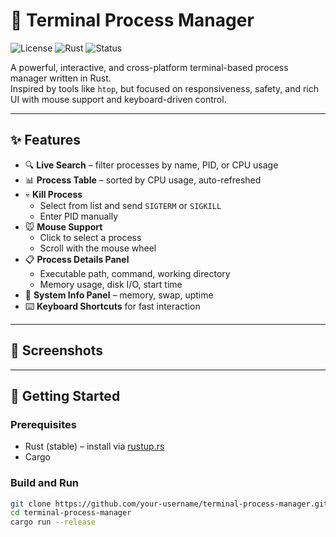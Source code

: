 # 🧠 Terminal Process Manager

![License](https://img.shields.io/badge/license-MIT-blue.svg)
![Rust](https://img.shields.io/badge/rust-stable-blue)
![Status](https://img.shields.io/badge/status-active-green)

A powerful, interactive, and cross-platform terminal-based process manager written in Rust.  
Inspired by tools like `htop`, but focused on responsiveness, safety, and rich UI with mouse support and keyboard-driven control.

---

## ✨ Features

- 🔍 **Live Search** – filter processes by name, PID, or CPU usage
- 📊 **Process Table** – sorted by CPU usage, auto-refreshed
- 💀 **Kill Process**
  - Select from list and send `SIGTERM` or `SIGKILL`
  - Enter PID manually
- 🐭 **Mouse Support**
  - Click to select a process
  - Scroll with the mouse wheel
- 📋 **Process Details Panel**
  - Executable path, command, working directory
  - Memory usage, disk I/O, start time
- 🧠 **System Info Panel** – memory, swap, uptime
- ⌨️ **Keyboard Shortcuts** for fast interaction

---

## 📸 Screenshots

<!-- You can add screenshots here -->
<!--
![Main view](assets/screenshot1.png)
![Kill modal](assets/screenshot2.png)
-->

---

## 🚀 Getting Started

### Prerequisites

- Rust (stable) – install via [rustup.rs](https://rustup.rs)
- Cargo

### Build and Run

```bash
git clone https://github.com/your-username/terminal-process-manager.git
cd terminal-process-manager
cargo run --release
